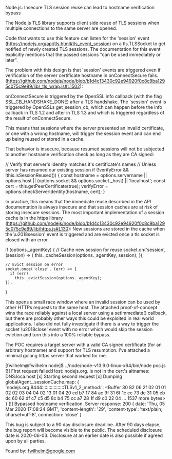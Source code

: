 Node.js: Insecure TLS session reuse can lead to hostname verification bypass


The Node.js TLS library supports client side reuse of TLS sessions when multiple connections to the same server are opened.

Code that wants to use this feature can listen for the 'session' event (https://nodejs.org/api/tls.html#tls_event_session) on a tls.TLSSocket to get notified of newly created TLS sessions. The documentation for this event explicitly mentions that the passed sessions \"can be used immediately or later\".

The problem with this design is that 'session' events are triggered even if verification of the server certificate hostname in onConnectSecure fails. (https://github.com/nodejs/node/blob/b1d4c13430c92e94920f0c8c9ba1295c075c9e89/lib/_tls_wrap.js#L1502):

onConnectSecure is triggered by the OpenSSL info callback (with the flag SSL_CB_HANDSHAKE_DONE) after a TLS handshake. The 'session' event is triggered by OpenSSLs get_session_cb, which can happen before the info callback in TLS 1.2 and after in TLS 1.3 and which is triggered regardless of the result of onConnectSecure.

This means that sessions where the server presented an invalid certificate, or one with a wrong hostname, will trigger the session event and can end up being reused or stored in a cache.

That behavior is insecure, because resumed sessions will not be subjected to another hostname verification check as long as they are CA signed:

// Verify that server's identity matches it's certificate's names
// Unless server has resumed our existing session
if (!verifyError && !this.isSessionReused()) {
    const hostname = options.servername ||
                   options.host ||
                   (options.socket && options.socket._host) ||
                   'localhost';
    const cert = this.getPeerCertificate(true);
    verifyError = options.checkServerIdentity(hostname, cert);
}


In practice, this means that the immediate reuse described in the API documentation is always insecure and that session caches are at risk of storing insecure sessions. The most important implementation of a session cache is in the https library (https://github.com/nodejs/node/blob/b1d4c13430c92e94920f0c8c9ba1295c075c9e89/lib/https.js#L130): New sessions are stored in the cache when the \u2018session' event is triggered and are evicted once a tls socket is closed with an error. 

 if (options._agentKey) {
    // Cache new session for reuse
    socket.on('session', (session) => {
      this._cacheSession(options._agentKey, session);
    });

    // Evict session on error
    socket.once('close', (err) => {
      if (err)
        this._evictSession(options._agentKey);
    });
  }

This opens a small race window where an invalid session can be used by other HTTPs requests to the same host. The attached proof-of-concept wins the race reliably against a local server using a setImmediate() callback, but there are probably other ways this could be exploited in real world applications. I also did not fully investigate if there is a way to trigger the socket \u2018close' event with no error which would skip the session eviction and turn this into a 100% reliable bypass.


The POC requires a target server with a valid CA signed certificate (for an arbitrary hostname) and support for TLS resumption. I've attached a minimal golang https server that worked for me.

[fwilhelm@fwilhelm node]$ ../node/node-v13.9.0-linux-x64/bin/node poc.js
[!] First request failed:Host: nodejs.org. is not in the cert's altnames: DNS:loca.host
[x] Starting second request
[x] Dumping globalAgent._sessionCache.map:
{
  'nodejs.org:8444:::::::::::::::::TLSv1_2_method:': <Buffer 30 82 06 2f 02 01 01 02 02 03 04 04 02 13 01 04 20 cd b7 17 84 ac 9f 31 6f 1c cc 73 de 31 05 eb dc 60 62 df c7 c5 d5 8c b4 75 cc a7 28 1f d9 c0 22 04 ... 1537 more bytes>
}
[!] Bypassed hostname verification. Server response: 200
{
  date: 'Thu, 05 Mar 2020 17:08:24 GMT',
  'content-length': '29',
  'content-type': 'text/plain; charset=utf-8',
  connection: 'close'
}



This bug is subject to a 90 day disclosure deadline. After 90 days elapse,
the bug report will become visible to the public. The scheduled disclosure
date is 2020-06-03. Disclosure at an earlier date is also possible if
agreed upon by all parties.





Found by: fwilhelm@google.com


